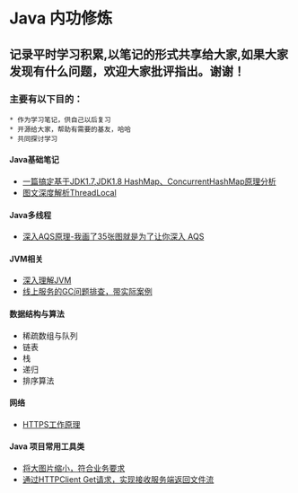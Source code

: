 # Java 内功修炼
## 记录平时学习积累,以笔记的形式共享给大家,如果大家发现有什么问题，欢迎大家批评指出。谢谢！
### 主要有以下目的：
    * 作为学习笔记，供自己以后复习
    * 开源给大家，帮助有需要的基友，哈哈
    * 共同探讨学习

#### Java基础笔记

* [一篇搞定基于JDK1.7,JDK1.8 HashMap、ConcurrentHashMap原理分析](https://github.com/pangh-space/Java-Internal-Work/blob/master/docs/java%E5%9F%BA%E7%A1%80/%E4%B8%80%E7%AF%87%E6%90%9E%E5%AE%9A%E5%9F%BA%E4%BA%8EJDK1.7%2CJDK1.8%20HashMap%E3%80%81ConcurrentHashMap%E5%8E%9F%E7%90%86%E5%88%86%E6%9E%90.md)
* [图文深度解析ThreadLocal](https://www.cnblogs.com/wang-meng/p/12856648.html)

#### Java多线程

- [深入AQS原理-我画了35张图就是为了让你深入 AQS](https://www.cnblogs.com/wang-meng/p/12816829.html)

#### JVM相关

  * [深入理解JVM](https://github.com/pangh-space/Java-Internal-Work/blob/master/docs/jvm%E7%9B%B8%E5%85%B3/%E6%B7%B1%E5%85%A5%E7%90%86%E8%A7%A3JVM.md)
  * [线上服务的GC问题排查，带实际案例](https://mp.weixin.qq.com/s/Hs2bo37x7mcx7XTdNQVgZQ)

#### 数据结构与算法

* 稀疏数组与队列
* 链表
* 栈
* 递归
* 排序算法

#### 网络

* [HTTPS工作原理](https://github.com/pangh-space/Java-Internal-Work/blob/master/docs/%E7%BD%91%E7%BB%9C/HTTPS%20%E5%B7%A5%E4%BD%9C%E5%8E%9F%E7%90%86.md)

####  Java 项目常用工具类

- [将大图片缩小，符合业务要求](https://github.com/pangh-space/Java-Internal-Work/blob/master/code/src/main/java/com/jiw/ph/images/BigBase64Image2Small.java)
- [通过HTTPClient Get请求，实现接收服务端返回文件流](https://github.com/pangh-space/Java-Internal-Work/blob/master/code/src/main/java/com/jiw/ph/http/HttpClientGetStream.java)

